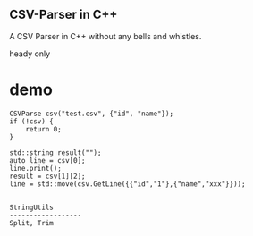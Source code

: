 CSV-Parser in C++
------------------
A CSV Parser in C++ without any bells and whistles.

heady only

# demo
    CSVParse csv("test.csv", {"id", "name"});
    if (!csv) {
        return 0;
    }

    std::string result("");
    auto line = csv[0];
    line.print();
    result = csv[1][2];
    line = std::move(csv.GetLine({{"id","1"},{"name","xxx"}}));
```

StringUtils
------------------
Split, Trim